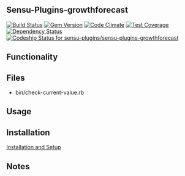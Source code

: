 ## Sensu-Plugins-growthforecast

[![Build Status](https://travis-ci.org/sensu-plugins/sensu-plugins-growthforecast.svg?branch=master)](https://travis-ci.org/sensu-plugins/sensu-plugins-growthforecast)
[![Gem Version](https://badge.fury.io/rb/sensu-plugins-growthforecast.svg)](http://badge.fury.io/rb/sensu-plugins-growthforecast)
[![Code Climate](https://codeclimate.com/github/sensu-plugins/sensu-plugins-growthforecast/badges/gpa.svg)](https://codeclimate.com/github/sensu-plugins/sensu-plugins-growthforecast)
[![Test Coverage](https://codeclimate.com/github/sensu-plugins/sensu-plugins-growthforecast/badges/coverage.svg)](https://codeclimate.com/github/sensu-plugins/sensu-plugins-growthforecast)
[![Dependency Status](https://gemnasium.com/sensu-plugins/sensu-plugins-growthforecast.svg)](https://gemnasium.com/sensu-plugins/sensu-plugins-growthforecast)
[ ![Codeship Status for sensu-plugins/sensu-plugins-growthforecast](https://codeship.com/projects/e95f4bd0-ea2a-0132-48d4-4602e60b2e9f/status?branch=master)](https://codeship.com/projects/83050)

## Functionality

## Files
 * bin/check-current-value.rb

## Usage

## Installation

[Installation and Setup](https://github.com/sensu-plugins/documentation/blob/master/user_docs/installation_instructions.md)

## Notes
